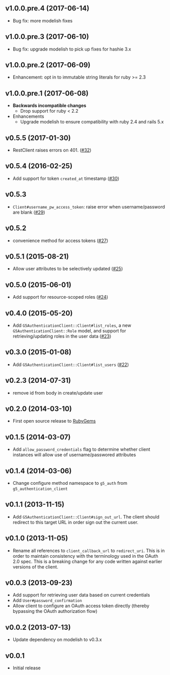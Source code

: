 ## v1.0.0.pre.4 (2017-06-14)

* Bug fix: more modelish fixes

## v1.0.0.pre.3 (2017-06-10)

* Bug fix: upgrade modelish to pick up fixes for hashie 3.x

## v1.0.0.pre.2 (2017-06-09)

* Enhancement: opt in to immutable string literals for ruby >= 2.3

## v1.0.0.pre.1 (2017-06-08)

* **Backwards incompatible changes**
  * Drop support for ruby < 2.2
* Enhancements
  * Upgrade modelish to ensure compatibility with ruby 2.4 and
  rails 5.x

## v0.5.5 (2017-01-30)

 * RestClient raises errors on 401.
 ([#32](https://github.com/G5/g5_authentication_client/pull/32))

## v0.5.4 (2016-02-25)

* Add support for token `created_at` timestamp
  ([#30](https://github.com/G5/g5_authentication_client/pull/30))

## v0.5.3

* `Client#username_pw_access_token`: raise error when username/password are blank
  ([#29](https://github.com/G5/g5_authentication_client/pull/29))

## v0.5.2

* convenience method for access tokens
  ([#27](https://github.com/G5/g5_authentication_client/pull/27))

## v0.5.1 (2015-08-21)

* Allow user attributes to be selectively updated
  ([#25](https://github.com/G5/g5_authentication_client/pull/25))

## v0.5.0 (2015-06-01)

* Add support for resource-scoped roles
  ([#24](https://github.com/G5/g5_authentication_client/pull/24))

## v0.4.0 (2015-05-20)

* Add `G5AuthenticationClient::Client#list_roles`, a new
  `G5AuthenticationClient::Role` model, and support for retrieving/updating
  roles in the user data
  ([#23](https://github.com/G5/g5_authentication_client/pull/23))

## v0.3.0 (2015-01-08)

* Add `G5AuthenticationClient::Client#list_users`
  ([#22](https://github.com/G5/g5_authentication_client/pull/22))

## v0.2.3 (2014-07-31)

* remove id from body in create/update user

## v0.2.0 (2014-03-10)

* First open source release to [RubyGems](http://rubygems.org/)

## v0.1.5 (2014-03-07)

* Add `allow_password_credentials` flag to determine whether client instances
  will allow use of username/passwored attributes

## v0.1.4 (2014-03-06)

* Change configure method namespace to `g5_auth` from `g5_authentication_client`

## v0.1.1 (2013-11-15)

* Add `G5AuthenticationClient::Client#sign_out_url`. The client should
  redirect to this target URL in order sign out the current user.

## v0.1.0 (2013-11-05)

* Rename all references to `client_callback_url` to `redirect_uri`.
  This is in order to maintain consistency with the terminology used
  in the OAuth 2.0 spec. This is a breaking change for any code written
  against earlier versions of the client.

## v0.0.3 (2013-09-23)

* Add support for retrieving user data based on current credentials
* Add `User#password_confirmation`
* Allow client to configure an OAuth access token directly (thereby
  bypassing the OAuth authorization flow)

## v0.0.2 (2013-07-13)

* Update dependency on modelish to v0.3.x

## v0.0.1

* Initial release

